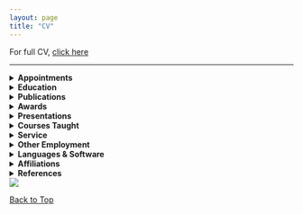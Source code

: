 ```yaml
---
layout: page
title: "CV"
---
```


For full CV, [click here](https://docs.google.com/document/d/10En4En17DeJadPC6YplzNeQgRdE76q0k/preview)  

---

<details>
<summary><strong>Appointments</strong></summary>

<ul>
  <li><strong>Associate Professor of History</strong>, University of Arkansas at Little Rock, August 2018 – present.</li>
</ul>

</details>

<details>
<summary><strong>Education</strong></summary>

<ul>
  <li><strong>Ph.D., History</strong>, Johns Hopkins University, 2018</li>
  <li><strong>M.A., History</strong>, Johns Hopkins University, 2013</li>
  <li><strong>B.A. (Hons.), History & French</strong>, Wesleyan University, 2010</li>
</ul>

</details>

<details>
<summary><strong>Publications</strong></summary>

<!-- All lists changed to HTML list tags -->

<ul><li><strong>Journal Article (Peer Review)</strong>
  <ul><li>“The ‘Ambroise Affair’...” <em>French History</em> 32, no. 4 (2018): 493–510.</li></ul>
</li></ul>

<ul><li><strong>Book Chapter (Peer Review)</strong>
  <ul><li>“‘Free and Naturalized Frenchwomen’...” In <em>Fertility, Family, and Social Welfare...</em> (Palgrave, 2023)</li></ul>
</li></ul>

<ul><li><strong>Essay (Peer Review)</strong>
  <ul><li>“France and its Empire in the Indian Ocean” (with Blake Smith). <em>Oxford Bibliographies: Atlantic History</em> (2019)</li></ul>
</li></ul>

<ul><li><strong>Book Chapters (Editorial Review)</strong>
  <ul>
    <li>“Gender, Family, and Social Control...” In <em>Women in the Making of Mauritian History</em>, 2nd ed. (2023)</li>
    <li>“‘A Thousand Prejudices’...” In <em>Une Amérique française</em>, (2015)</li>
  </ul>
</li></ul>

<ul><li><strong>Essays (Editorial Review)</strong>
  <ul>
    <li>“Gender and Slavery in Global Contexts...” <em>Esclavages & post-esclavages</em> no. 9 (2024)</li>
    <li>“Incertaines catégories raciales.” In <em>Colonisations. Notre histoire</em> (2023)</li>
    <li>“Instructions du Ministère de la Marine...” <em>Outre-Mers</em> 103, no. 388–389 (2015)</li>
  </ul>
</li></ul>

<ul><li><strong>Public Scholarship (Editorial Review)</strong>
  <ul>
    <li>“Looking for ‘Petit Jean’...” <em>64 Parishes</em> (2025) <a href="https://64parishes.org/looking-for-petit-jean">Link</a></li>
    <li>“Furcy Madeleine and Abby Guy...” <em>Imaginaries</em> 14, no. 2 (2024) <a href="https://h-france.net/imaginaries/all-issues/volume-14-issue-2-summer-2024">Link</a></li>
    <li><em>Slavery and Freedom: Journeys Across Time and Space</em> (co-author, 2024); <em>L’affaire Abby Guy</em> (co-translator, 2024) <a href="https://www.portail-esclavage-reunion.fr/dossiers-documentaires/laffaire-abby-guy">Link</a></li>
    <li>“Les esclaves vendus comme ‘biens nationaux’...” (2023) <a href="https://www.portail-esclavage-reunion.fr/documentaires/l-esclavage">Link</a></li>
  </ul>
</li></ul>

<ul><li><strong>Editorial Work</strong>
  <ul><li>Co-editor (with Sarah Zimmerman), <em>Esclavages & post-esclavages</em> no. 9 (2024)</li></ul>
</li></ul>

<ul><li><strong>Review Essays</strong>
  <ul>
    <li>Review of <em>Malgaches et Vazaha à Tamatave</em>, <em>Politique africaine</em> 175–176 (2025)</li>
    <li>Review of <em>Archipelago of Justice</em> by Laurie M. Wood. <em>H-France Forum</em> 17 (2022) <a href="https://h-france.net/h-france-forum-volume-17-2022/">Link</a></li>
  </ul>
</li></ul>

<ul><li><strong>Manuscripts in Preparation</strong>
  <ul>
    <li><em>Making Whiteness on La Réunion</em> (monograph)</li>
    <li>“‘Mixed-Blood’ Empire...” (article, under review)</li>
    <li><em>Freedom Deferred</em> (edited source reader)</li>
    <li>“Enslaved by the Church, Sold for the Republic” <a href="https://storymaps.arcgis.com/stories/68ea1822adba48acadb2848f40b29048">Link</a></li>
    <li>“Arkansas Créole” <a href="https://arcg.is/1izPe01">Link</a></li>
  </ul>
</li></ul>

</details>


<details>
<summary><strong>Awards</strong></summary>

<strong>Research Awards</strong>  
<ul>
  <li>2025 – Huntington Library Short-Term Fellowship</li>
  <li>2024 – ACLS Project Development Grant</li>
  <li>2023 – ASECS/Boston Athenaeum Fellowship</li>
  <li>2022 – Camargo Foundation Core Program Residency</li>
  <li>2021 – UA Little Rock Provost’s Grant (Research)</li>
  <li>2019 – G. Thomas Eisele Fellowship</li>
  <li>2017 – Doris G. Quinn Dissertation Completion Fellowship</li>
  <li>2017 – Singleton Center Dissertation Research Fellowship</li>
  <li>2016 – John Carter Brown Library Fellowship</li>
  <li>2014 – SSRC Mellon IDRF</li>
</ul>

<strong>Teaching Awards</strong>  
<ul>
  <li>2024 – Online Teaching Excellence Award, UA Little Rock</li>
  <li>2023 – NEH Summer Institute Participant (Enslaved.org)</li>
  <li>2022 – Provost’s Grant for Excellence in Teaching</li>
  <li>2015 – Dean’s Teaching Fellowship, Johns Hopkins</li>
</ul>

</details>

<details>
<summary><strong>Presentations</strong></summary>

<strong>Conferences</strong>
<ul>
  <li><strong>Jan. 2026</strong> — “Creolizing Cultivation...” (AHA, Chicago, IL)</li>
  <li><strong>May 2025</strong> — “Race and Belonging at Sea...” (FCHS, Buffalo, NY)</li>
  <li><strong>Apr. 2025</strong> — “Mapping Creole Arkansas...” (WashU, St. Louis, MO)</li>
  <li><strong>Mar. 2025</strong> — “‘A Model, Virtuous, and Lucrative Slavery’...” (LHA, Baton Rouge, LA)</li>
  <li><strong>Feb. 2025</strong> — “The Catholic Church and Slavery...” (UNESCO, Univ. of Mauritius)</li>
  <li><strong>Apr. 2024</strong> — “Recruiting the ‘Restraint of Religion’...” (FEEGI, Providence, RI)</li>
  <li><strong>Mar. 2024</strong> — “Looking for Petit Jean...” (LHA, New Orleans, LA)</li>
  <li><strong>June 2023</strong> — “Gender, Family, and Social Control...” (Univ. Trier, Germany)</li>
  <li><strong>June 2023</strong> — “L’Église et l’esclavage...” (Univ. Bordeaux Montaigne, France)</li>
  <li><strong>May 2023</strong> — “‘Le Philantrope Jannou Vend Sa Femme!’...” (FCHS, Martinique)</li>
  <li><strong>Nov. 2022</strong> — Roundtable: Digital Humanities and Empire (WSFH, Virtual)</li>
  <li><strong>May 2022</strong> — “‘Creoles Far from Our Land’...” (FCHS, Charleston, SC)</li>
  <li><strong>Mar. 2022</strong> — “‘Effacer le souvenir de leur état’...” (SFHS, Charlotte, NC)</li>
  <li><em>(...additional entries continue in full version)</em></li>
</ul>

<strong>Invited Talks</strong>
<ul>
  <li><strong>Sept. 2025</strong> — “Race, Racialisation, and Enslavement...” (Amsterdam & Nijmegen, Virtual)</li>
  <li><strong>Dec. 2024</strong> — “Furcy Madeleine & Abby Guy...” (Musée de Villèle, Réunion)</li>
  <li><strong>Apr. 2024</strong> — “Rethinking the Legend of Petit Jean...” (UA Little Rock)</li>
  <li><strong>Mar. 2024</strong> — “Teaching with Collaborative Annotation” (ASU-Beebe)</li>
  <li><strong>Feb. 2023</strong> — “New England Merchant Families...” (Boston Athenaeum)</li>
  <li><em>(...additional entries continue in full version)</em></li>
</ul>

<strong>Guest Lectures</strong>
<ul>
  <li><strong>Mar. 2025</strong> — “Historiography and Article Writing” (Morgan State, Virtual)</li>
  <li><strong>Feb. 2021</strong> — “Echoes of Haiti’s Revolution” (UALR, Virtual)</li>
  <li><strong>Sept. 2020</strong> — “Global Haitian Revolution” (Penn State, Virtual)</li>
  <li><em>(...additional entries continue in full version)</em></li>
</ul>

</details>


<details>
<summary><strong>Courses Taught</strong></summary>

<strong>Global History</strong>
<ul>
  <li><em>History of Civilization II: World History Since 1500</em></li>
  <li><em>The Haitian Revolution in World History</em></li>
  <li><em>History of the Atlantic World</em></li>
  <li><em>Revolutions in World History</em></li>
  <li><em>Global Perspectives on Race</em></li>
</ul>

<strong>European History</strong>
<ul>
  <li><em>Twentieth-Century Europe</em></li>
  <li><em>Modern France from 1700</em></li>
</ul>

<strong>Methods</strong>
<ul>
  <li><em>Historical Methods Seminar</em></li>
  <li><em>The Historian's Craft</em></li>
</ul>

</details>

<details>
<summary><strong>Service</strong></summary>

<strong>Professional</strong>
<ul>
  <li>Co-Chair (2024–present), Member (2024–2027), Committee on LGBTQ+ Status in the Profession, American Historical Association (AHA)</li>
  <li>Chair, Research Travel Award Committee (2024–2025); Executive Board Member (2020–2024), Forum on Early-Modern Empires and Global Interactions (FEEGI)</li>
  <li>Invited Participant, Book Manuscript Workshop, Stanford University (2020)</li>
  <li>Book Manuscript Reader, <em>Cambridge University Press</em></li>
  <li>Article Manuscript Reviewer, <em>William & Mary Quarterly</em></li>
</ul>

<strong>Institutional</strong>
<ul>
  <li>Undergraduate Advisor (2025–present)</li>
  <li>Invited Member, Trojan Integrated Planning and Accreditation Committee, Office of the Provost, UA Little Rock (2024–2025)</li>
  <li>Concurrent Enrollment Liaison, Department of History, UA Little Rock (2023–2025)</li>
  <li>Chair (2024–2025), Member (2022–2024), Undergraduate Curriculum Committee, Department of History, UA Little Rock</li>
  <li>Member, Online Campus Advisory Board (OCAB), UA Little Rock (2023–2025)</li>
  <li>Moderator, Q&A Session with Guests of the Office of Alumni and Development, UA Little Rock (March 2024)</li>
  <li>Member, Research and Creative Works Committee, UA Little Rock (2022–2023)</li>
  <li>Member, Awards Committee, Gender Studies Program, UA Little Rock (2022)</li>
  <li>Member, Undergraduate Curriculum Committee, College of Humanities, Arts, Social Sciences, and Education, UA Little Rock (2021–2022)</li>
  <li>Workshop Facilitator & Steering Committee Member, Mobile Institute on Scientific Teaching (MIST), UA Little Rock (2021–2022)</li>
  <li>Member, Tenure and Promotion Committee, Department of History, UA Little Rock (2020–2021)</li>
  <li>Faculty Liaison, UA Little Rock History Club (2019–2021)</li>
</ul>

<strong>Community</strong>
<ul>
  <li>Member, Next Generation Advisory Committee, Arkansas Humanities Council (NEH Affiliate) (2022–2023)</li>
  <li>Volunteer Judge, Central Arkansas History Day Competition (2019–2025)</li>
</ul>

</details>

<details>
<summary><strong>Other Employment</strong></summary>

<ul>
  <li>GIS Assistant, Johns Hopkins University</li>
  <li>Docent and Translator, St. Mary’s Historic Site</li>
  <li>Website Translator, EHESS, Paris</li>
</ul>

</details>

<details>
<summary><strong>Languages & Software</strong></summary>

<strong>Languages</strong>
<ul>
  <li>English: Native</li>
  <li>French: Fluent</li>
  <li>Portuguese: Intermediate</li>
  <li>Réunionese Creole & Italian: Beginner</li>
</ul>

<strong>Software (Teaching & Advising)</strong>
<ul>
  <li>Blackboard (Classic and Ultra) – Learning Management System</li>
  <li>Workday Student – Academic advising and planning</li>
  <li>DegreeWorks – Academic advising and planning</li>
  <li>Google Suite – Collaborative productivity tools</li>
  <li>ESRI ArcGIS Online, Story Maps – Spatial data visualization, digital storytelling</li>
  <li>Exhibit.so – Exhibit curation using IIIF (International Image Interoperability Framework)</li>
  <li>Perusall – Collaborative annotation platform</li>
  <li>Transkribus – AI transcription of manuscript documents</li>
  <li>Voyant Tools, HathiTrust Analytics – Text mining and topic modeling</li>
</ul>

<strong>Software (Research & Design)</strong>
<ul>
  <li>Adobe Creative Suite (Rush, InDesign) – Multimedia design</li>
  <li>ArcGIS Pro (ESRI) – Spatial analysis and cartography</li>
  <li>QGIS – Open-source geospatial analysis</li>
  <li>SPSS – Statistical analysis</li>
  <li>Tropy – Archival image management</li>
  <li>Zotero – Bibliographic and citation management</li>
</ul>

</details>

<details>
<summary><strong>Affiliations</strong></summary>

<ul>
  <li>American Historical Association (AHA)</li>
  <li>American Society for Eighteenth-Century Studies (ASECS)</li>
  <li>Consortium on the Revolutionary Era (CRE)</li>
  <li>Centre de Recherches sur les Sociétés de l’Océan Indien (CRESOI)</li>
  <li>French Colonial Historical Society (FCHS)</li>
  <li>Forum on Early-Modern Empires and Global Interactions (FEEGI)</li>
  <li>Society for French Historical Studies (SFHS)</li>
  <li>European History Section of the Southern Historical Association (SHA-EHS)</li>
  <li>Western Society for French History (WSFH)</li>
</ul>

</details>

<details>
<summary><strong>References</strong></summary>

<ul>
  <li><strong>Dr. Sue Peabody</strong> — Washington State University  
    <a href="mailto:speabody@wsu.edu">speabody@wsu.edu</a>
  </li>
  <li><strong>Dr. Barclay Key</strong> — University of Arkansas at Little Rock  
    <a href="mailto:btkey@ualr.edu">btkey@ualr.edu</a>
  </li>
  <li><strong>Dr. Todd Shepard</strong> — Johns Hopkins University  
    <a href="mailto:tshep75@jhu.edu">tshep75@jhu.edu</a>
  </li>
</ul>

</details>


<img src="{{ site.baseurl }}/montstmichel.gif">

   <p><a href="#">Back to Top</a></p>


